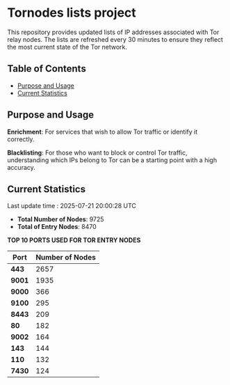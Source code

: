 # Tornodes lists project

This repository provides updated lists of IP addresses associated with Tor relay nodes. The lists are refreshed every 30 minutes to ensure they reflect the most current state of the Tor network.

## Table of Contents

- [Purpose and Usage](#purpose-and-usage)
- [Current Statistics](#current-statistics)


## Purpose and Usage

**Enrichment**: For services that wish to allow Tor traffic or identify it correctly.

**Blacklisting**: For those who want to block or control Tor traffic, understanding which IPs belong to Tor can be a starting point with a high accuracy.

## Current Statistics

Last update time : 2025-07-21 20:00:28 UTC

- **Total Number of Nodes**: 9725
- **Total of Entry Nodes**: 8470

**TOP 10 PORTS USED FOR TOR ENTRY NODES**

| **Port** | **Number of Nodes** |
|------|-----------------|
| **443**   | 2657  |
| **9001**   | 1935  |
| **9000**   | 366  |
| **9100**   | 295  |
| **8443**   | 209  |
| **80**   | 182  |
| **9002**   | 164  |
| **143**   | 144  |
| **110**   | 132  |
| **7430**   | 124  |

